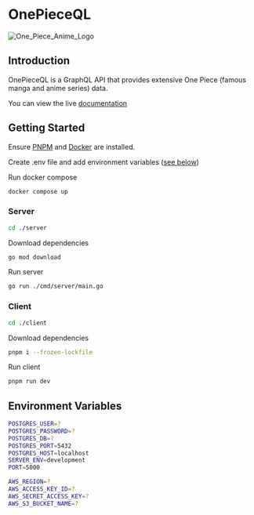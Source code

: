 # OnePieceQL
![One_Piece_Anime_Logo](https://github.com/ChronoLoop/onepieceQL/assets/44091034/43a9d57d-fbc3-4bff-8516-8f35941e7e44)

## Introduction

OnePieceQL is a GraphQL API that provides extensive One Piece (famous manga and anime series) data.

You can view the live [documentation](https://onepieceql.up.railway.app)

## Getting Started

Ensure [PNPM](https://pnpm.io/installation) and [Docker](https://docs.docker.com/engine/install) are installed.

Create .env file and add environment variables ([see below](#environment-variables))

Run docker compose

```bash
docker compose up
```

### Server

```bash
cd ./server
```

Download dependencies

```bash
go mod download
```

Run server

```bash
go run ./cmd/server/main.go
```

### Client

```bash
cd ./client
```

Download dependencies

```bash
pnpm i --frozen-lockfile
```

Run client

```bash
pnpm run dev
```

## Environment Variables
```bash
POSTGRES_USER=?
POSTGRES_PASSWORD=?
POSTGRES_DB=?
POSTGRES_PORT=5432
POSTGRES_HOST=localhost
SERVER_ENV=development
PORT=5000

AWS_REGION=?
AWS_ACCESS_KEY_ID=?
AWS_SECRET_ACCESS_KEY=?
AWS_S3_BUCKET_NAME=?
```
